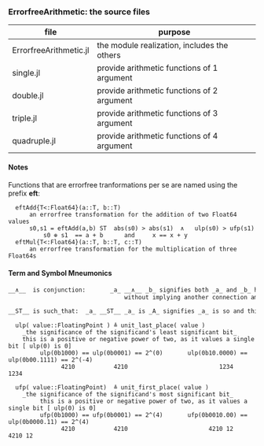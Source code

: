 ### ErrorfreeArithmetic: the source files

| file | purpose |
|------|---------|
| ErrorfreeArithmetic.jl | the module realization, includes the others |
| single.jl | provide arithmetic functions of 1 argument |
| double.jl | provide arithmetic functions of 2 argument |
| triple.jl | provide arithmetic functions of 3 argument |
| quadruple.jl | provide arithmetic functions of 4 argument |

#### Notes

Functions that are errorfree tranformations per se are named using the prefix __eft__:  

      eftAdd{T<:Float64}(a::T, b::T)  
          an errorfree transformation for the addition of two Float64 values
          s0,s1 = eftAdd(a,b) ST  abs(s0) > abs(s1)  ∧   ulp(s0) > ufp(s1)
              s0 ⊕ s1  == a + b      and     x == x + y
      eftMul{T<:Float64}(a::T, b::T, c::T)
          an errorfree transformation for the multiplication of three Float64s
          
  
  
#### Term and Symbol Mneumonics

```latex
__∧__  is conjunction:       _a_ __∧__ _b_ signifies both _a_ and _b_ hold true  
                                 without implying another connection amoung _a_ and _b_  

__ST__ is such_that:  _a_ __ST__ _a_ is _A_ signifies _a_ is so and this _a_ is an _A_ish _a_  
```

      ulp( value::FloatingPoint ) ≜ unit_last_place( value )   
        _the significance of the significand's least significant bit_  
        this is a positive or negative power of two, as it values a single bit [ ulp(0) is 0]  
             ulp(0b1000) == ulp(0b0001) == 2^(0)       ulp(0b10.0000) == ulp(0b00.1111) == 2^(-4)  
                   4210           4210                          1234              1234  

      ufp( value::FloatingPoint)  ≜ unit_first_place( value )   
        _the significance of the significand's most significant bit_  
             this is a positive or negative power of two, as it values a single bit [ ulp(0) is 0]  
             ufp(0b1000) == ufp(0b0001) == 2^(4)       ufp(0b0010.00) == ulp(0b0000.11) == 2^(4)  
                   4210           4210                       4210 12           4210 12  
